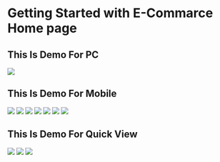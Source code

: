 # Getting Started with E-Commarce Home page
## This Is Demo For PC
![](Images/PC_1.png)
## This Is Demo For Mobile
![](Images/mob1.png)
![](Images/mob2.png)
![](Images/mob3.png)
![](Images/mob4.png)
![](Images/mob5.png)
![](Images/mob6.png)
![](Images/mob7.png)
## This Is Demo For Quick View 
![](Images/QV.png)
![](Images/QV2.png)
![](Images/QVmob.png)
